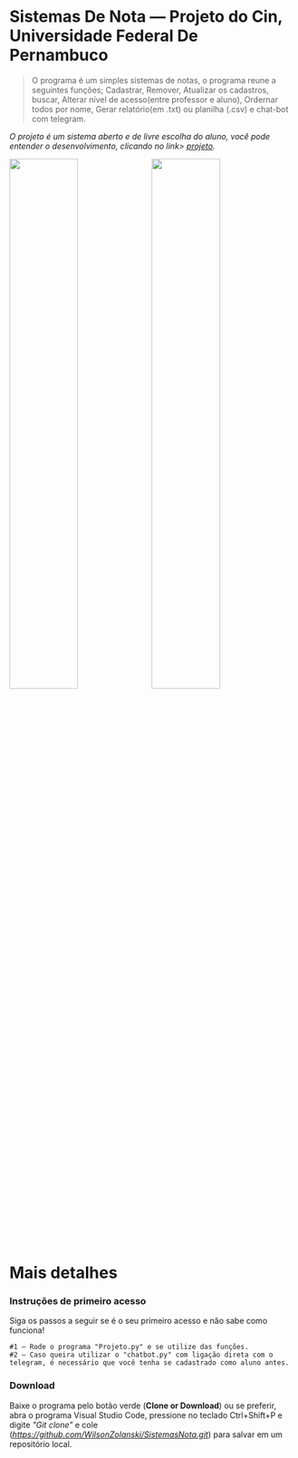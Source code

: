 <h1>Sistemas De Nota — Projeto do Cin, Universidade Federal De Pernambuco</h1> 

> O programa é um simples sistemas de notas, o programa reune a seguintes funções; Cadastrar, Remover, Atualizar os cadastros, buscar, Alterar nível de acesso(entre professor e aluno), Ordernar todos por nome, Gerar relatório(em .txt) ou planilha (.csv) e chat-bot com telegram.

*O projeto é um sistema aberto e de livre escolha do aluno, você pode entender o desenvolvimento, clicando no link> [projeto](https://github.com/WilsonZolanski/SistemasNota/blob/master/Projeto%202019.2.pdf).*

<p float="left">
  <image width=49%, src="./1.gif"/> 
  <image width=49%, src="./2.gif"/> 
</p>

# Mais detalhes

### Instruções de primeiro acesso
Siga os passos a seguir se é o seu primeiro acesso e não sabe como funciona!

```shell
#1 — Rode o programa "Projeto.py" e se utilize das funções. 
#2 — Caso queira utilizar o "chatbot.py" com ligação direta com o telegram, é necessário que você tenha se cadastrado como aluno antes.
```
### Download
Baixe o programa pelo botão verde (**Clone or Download**) ou se preferir, abra o programa Visual Studio Code, pressione no teclado Ctrl+Shift+P e digite *"Git clone"* e cole (*https://github.com/WilsonZolanski/SistemasNota.git*) para salvar em um repositório local.
